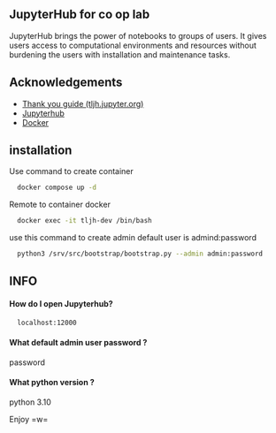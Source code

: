 
## JupyterHub for co op lab

JupyterHub brings the power of notebooks to groups of users. It gives users access to computational environments and resources without burdening the users with installation and maintenance tasks.


## Acknowledgements

 - [Thank you guide (tljh.jupyter.org)](https://tljh.jupyter.org/en/latest/contributing/dev-setup.html)
 - [Jupyterhub](https://jupyter.org/hub)
 - [Docker](https://docs.docker.com/)


## installation

Use command to create container

```bash
  docker compose up -d
```

Remote to container docker

```bash
  docker exec -it tljh-dev /bin/bash
```

use this command to create admin default user is admind:password

```bash
  python3 /srv/src/bootstrap/bootstrap.py --admin admin:password
```

## INFO

#### How do I open Jupyterhub? 

```bash
  localhost:12000
```

#### What default admin user password ?

password

#### What python version ?

python 3.10


Enjoy =w=
